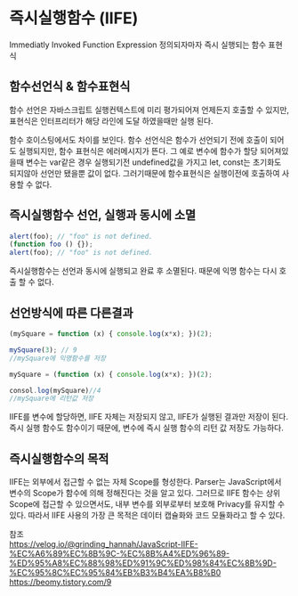 # 즉시실행함수 (IIFE)
Immediatly Invoked Function Expression
정의되자마자 즉시 실행되는 함수 표현식

 ## 함수선언식 & 함수표현식
 함수 선언은 자바스크립트 실행컨텍스트에 미리 평가되어져 언제든지 호출할 수 있지만, 표현식은 인터프리터가 해당 라인에 도달 하였을때만 실행 된다. 

함수 호이스팅에서도 차이를 보인다. 함수 선언식은 함수가 선언되기 전에 호출이 되어도 실행되지만, 함수 표현식은 에러메시지가 뜬다. 그 예로 변수에 함수가 할당 되어져있을때 변수는 var같은 경우 실행되기전 undefined값을 가지고 let, const는 초기화도 되지않아 선언만 됐을뿐 값이 없다. 그러기때문에 함수표현식은 실행이전에 호출하여 사용할 수 없다. 


## 즉시실행함수 선언, 실행과 동시에 소멸
```js
alert(foo); // "foo" is not defined.
(function foo () {});
alert(foo); // "foo" is not defined.
``` 
즉시실행함수는 선언과 동시에 실행되고 완료 후 소멸된다. 때문에 익명 함수는 다시 호출 할 수 없다. 

## 선언방식에 따른 다른결과
```js
(mySquare = function (x) { console.log(x*x); })(2); 

mySquare(3); // 9
//mySquare에 익명함수를 저장 

mySquare = (function (x) { console.log(x*x); })(2);

consol.log(mySquare)//4 
//mySquare에 리턴값 저장
```
IIFE를 변수에 할당하면, IIFE 자체는 저장되지 않고, IIFE가 실행된 결과만 저장이 된다. 즉시 실행 함수도 함수이기 때문에, 변수에 즉시 실행 함수의 리턴 값 저장도 가능하다.


## 즉시실행함수의 목적
IIFE는 외부에서 접근할 수 없는 자체 Scope를 형성한다.
Parser는 JavaScript에서 변수의 Scope가 함수에 의해 정해진다는 것을 알고 있다. 그러므로 IIFE 함수는 상위 Scope에 접근할 수 있으면서도, 내부 변수를 외부로부터 보호해 Privacy를 유지할 수 있다. 따라서 IIFE 사용의 가장 큰 목적은 데이터 캡슐화와 코드 모듈화라고 할 수 있다.


참조  
https://velog.io/@grinding_hannah/JavaScript-IIFE-%EC%A6%89%EC%8B%9C-%EC%8B%A4%ED%96%89-%ED%95%A8%EC%88%98%ED%91%9C%ED%98%84%EC%8B%9D-%EC%95%8C%EC%95%84%EB%B3%B4%EA%B8%B0  
 https://beomy.tistory.com/9